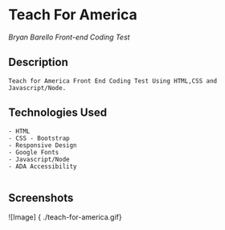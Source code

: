 # Teach For America 

*Bryan Barello Front-end Coding Test*
## Description

```
Teach for America Front End Coding Test Using HTML,CSS and Javascript/Node.

```

## Technologies Used

```
- HTML
- CSS - Bootstrap 
- Responsive Design 
- Google Fonts
- Javascript/Node
- ADA Accessibility


```

## Screenshots
![Image] { ./teach-for-america.gif}
```
